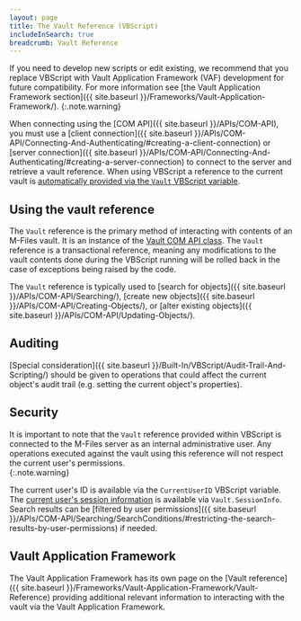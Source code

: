 ```yaml
---
layout: page
title: The Vault Reference (VBScript)
includeInSearch: true
breadcrumb: Vault Reference
---
```


If you need to develop new scripts or edit existing, we recommend that you replace VBScript with Vault Application Framework (VAF) development for future compatibility. For more information see [the Vault Application Framework section]({{ site.baseurl }}/Frameworks/Vault-Application-Framework/).
{:.note.warning}

When connecting using the [COM API]({{ site.baseurl }}/APIs/COM-API), you must use a [client connection]({{ site.baseurl }}/APIs/COM-API/Connecting-And-Authenticating/#creating-a-client-connection) or [server connection]({{ site.baseurl }}/APIs/COM-API/Connecting-And-Authenticating/#creating-a-server-connection) to connect to the server and retrieve a vault reference.  When using VBScript a reference to the current vault is [automatically provided via the `Vault` VBScript variable](https://www.m-files.com/user-guide/latest/eng/Variables.html).

## Using the vault reference

The `Vault` reference is the primary method of interacting with contents of an M-Files vault.  It is an instance of the [Vault COM API class](https://developer.m-files.com/APIs/COM-API/Reference/index.html#MFilesAPI~Vault.html).  The `Vault` reference is a transactional reference, meaning any modifications to the vault contents done during the VBScript running will be rolled back in the case of exceptions being raised by the code.

The `Vault` reference is typically used to [search for objects]({{ site.baseurl }}/APIs/COM-API/Searching/), [create new objects]({{ site.baseurl }}/APIs/COM-API/Creating-Objects/), or [alter existing objects]({{ site.baseurl }}/APIs/COM-API/Updating-Objects/).

## Auditing

[Special consideration]({{ site.baseurl }}/Built-In/VBScript/Audit-Trail-And-Scripting/) should be given to operations that could affect the current object's audit trail (e.g. setting the current object's properties).

## Security

It is important to note that the `Vault` reference provided within VBScript is connected to the M-Files server as an internal administrative user.  Any operations executed against the vault using this reference will not respect the current user's permissions.  
{:.note.warning}

The current user's ID is available via the `CurrentUserID` VBScript variable.  The [current user's session information](https://developer.m-files.com/APIs/COM-API/Reference/MFilesAPI~SessionInfo.html) is available via `Vault.SessionInfo`.  Search results can be [filtered by user permissions]({{ site.baseurl }}/APIs/COM-API/Searching/SearchConditions/#restricting-the-search-results-by-user-permissions) if needed.

## Vault Application Framework

The Vault Application Framework has its own page on the [Vault reference]({{ site.baseurl }}/Frameworks/Vault-Application-Framework/Vault-Reference) providing additional relevant information to interacting with the vault via the Vault Application Framework.
